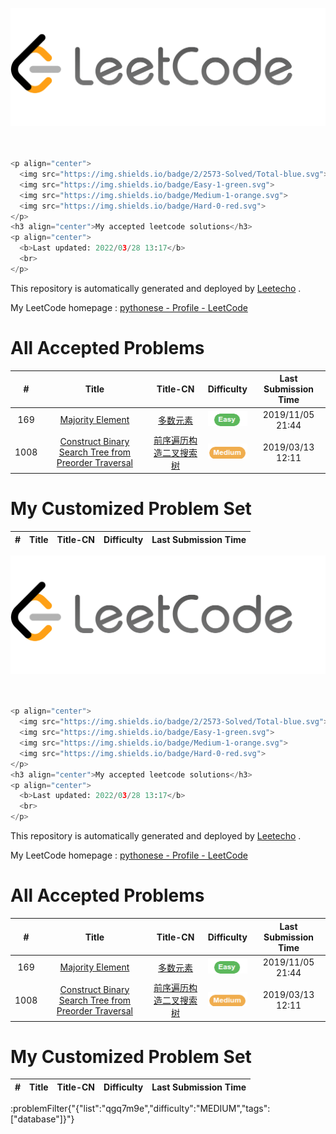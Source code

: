 ![](./imgs/leetcode.png.png)

```python


<p align="center">
  <img src="https://img.shields.io/badge/2/2573-Solved/Total-blue.svg">
  <img src="https://img.shields.io/badge/Easy-1-green.svg">
  <img src="https://img.shields.io/badge/Medium-1-orange.svg">
  <img src="https://img.shields.io/badge/Hard-0-red.svg">
</p>
<h3 align="center">My accepted leetcode solutions</h3>
<p align="center">
  <b>Last updated: 2022/03/28 13:17</b>
  <br>
</p>


```




<!-- please do not delete this line in order to let people know about Leetecho. Appreciate that :) -->
This repository is automatically generated and deployed by [Leetecho](https://github.com/CallanBi/Leetecho) .

My LeetCode homepage : [pythonese - Profile - LeetCode](https://leetcode-cn.com/pythonese/)





# All Accepted Problems
|  #  | Title |  Title-CN  | Difficulty | Last Submission Time |
|:---:|:-----:|:-----:|:----------:|:----------:|
| 169 | [Majority Element](problems/majority-element.md) | [多数元素](problems/majority-element) | ![](./imgs/easy.png) | 2019/11/05 21:44
| 1008 | [Construct Binary Search Tree from Preorder Traversal](problems/construct-binary-search-tree-from-preorder-traversal.md) | [前序遍历构造二叉搜索树](problems/construct-binary-search-tree-from-preorder-traversal) | ![](./imgs/medium.png) | 2019/03/13 12:11

# My Customized Problem Set
|  #  | Title |  Title-CN  | Difficulty | Last Submission Time |
|:---:|:-----:|:-----:|:----------:|:----------:|
![](./imgs/leetcode.png.png)

```python


<p align="center">
  <img src="https://img.shields.io/badge/2/2573-Solved/Total-blue.svg">
  <img src="https://img.shields.io/badge/Easy-1-green.svg">
  <img src="https://img.shields.io/badge/Medium-1-orange.svg">
  <img src="https://img.shields.io/badge/Hard-0-red.svg">
</p>
<h3 align="center">My accepted leetcode solutions</h3>
<p align="center">
  <b>Last updated: 2022/03/28 13:17</b>
  <br>
</p>


```




<!-- please do not delete this line in order to let people know about Leetecho. Appreciate that :) -->
This repository is automatically generated and deployed by [Leetecho](https://github.com/CallanBi/Leetecho) .

My LeetCode homepage : [pythonese - Profile - LeetCode](https://leetcode-cn.com/pythonese/)





# All Accepted Problems
|  #  | Title |  Title-CN  | Difficulty | Last Submission Time |
|:---:|:-----:|:-----:|:----------:|:----------:|
| 169 | [Majority Element](problems/majority-element.md) | [多数元素](problems/majority-element) | ![](./imgs/easy.png) | 2019/11/05 21:44
| 1008 | [Construct Binary Search Tree from Preorder Traversal](problems/construct-binary-search-tree-from-preorder-traversal.md) | [前序遍历构造二叉搜索树](problems/construct-binary-search-tree-from-preorder-traversal) | ![](./imgs/medium.png) | 2019/03/13 12:11

# My Customized Problem Set
|  #  | Title |  Title-CN  | Difficulty | Last Submission Time |
|:---:|:-----:|:-----:|:----------:|:----------:|
:problemFilter{"{"list":"qgq7m9e","difficulty":"MEDIUM","tags":["database"]}"}





